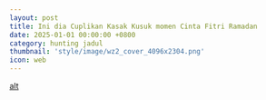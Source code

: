 ```yaml
---
layout: post
title: Ini dia Cuplikan Kasak Kusuk momen Cinta Fitri Ramadan
date: 2025-01-01 00:00:00 +0800
category: hunting jadul
thumbnail: 'style/image/wz2_cover_4096x2304.png'
icon: web
---
```


[alt]('style/image/wz2_cover_4096x2304.png') 

